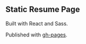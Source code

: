## Static Resume Page

Built with React and Sass. 

Published with [gh-pages](https://www.npmjs.com/package/gh-pages).

